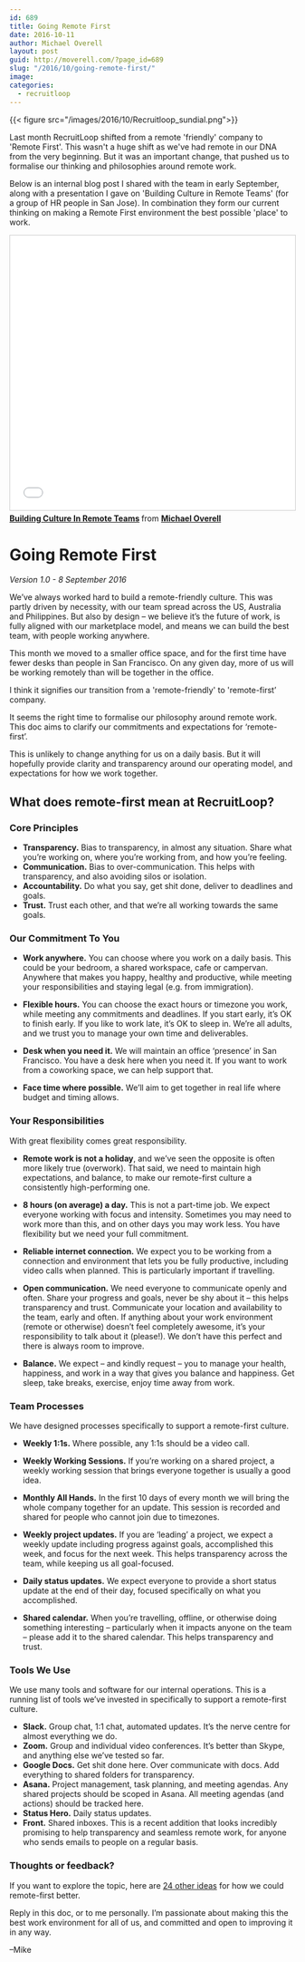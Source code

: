 ```yaml
---
id: 689
title: Going Remote First
date: 2016-10-11
author: Michael Overell
layout: post
guid: http://moverell.com/?page_id=689
slug: "/2016/10/going-remote-first/"
image:
categories:
  - recruitloop
---
```

{{< figure src="/images/2016/10/Recruitloop_sundial.png">}}

Last month RecruitLoop shifted from a remote 'friendly' company to 'Remote First'. This wasn't a huge shift as we've had remote in our DNA from the very beginning. But it was an important change, that pushed us to formalise our thinking and philosophies around remote work.

Below is an internal blog post I shared with the team in early September, along with a presentation I gave on 'Building Culture in Remote Teams' (for a group of HR people in San Jose). In combination they form our current thinking on making a Remote First environment the best possible 'place' to work.

<iframe src="//www.slideshare.net/slideshow/embed_code/key/I41QNHukWxqbRy" width="595" height="485" frameborder="0" marginwidth="0" marginheight="0" scrolling="no" style="border:1px solid #CCC; border-width:1px; margin-bottom:5px; max-width: 100%;" allowfullscreen> </iframe> <div style="margin-bottom:5px"> <strong> <a href="//www.slideshare.net/mboverell/building-culture-in-remote-teams" title="Building Culture In Remote Teams" target="_blank">Building Culture In Remote Teams</a> </strong> from <strong><a href="https://www.slideshare.net/mboverell" target="_blank">Michael Overell</a></strong> </div>

# Going Remote First
_Version 1.0 - 8 September 2016_

We’ve always worked hard to build a remote-friendly culture. This was partly driven by necessity, with our team spread across the US, Australia and Philippines. But also by design – we believe it’s the future of work, is fully aligned with our marketplace model, and means we can build the best team, with people working anywhere.

This month we moved to a smaller office space, and for the first time have fewer desks than people in San Francisco. On any given day, more of us will be working remotely than will be together in the office.

I think it signifies our transition from a 'remote-friendly' to 'remote-first’ company.

It seems the right time to formalise our philosophy around remote work. This doc aims to clarify our commitments and expectations for ‘remote-first’.

This is unlikely to change anything for us on a daily basis. But it will hopefully provide clarity and transparency around our operating model, and expectations for how we work together.

## What does remote-first mean at RecruitLoop?
### Core Principles
- **Transparency.** Bias to transparency, in almost any situation. Share what you’re working on, where you’re working from, and how you’re feeling.
- **Communication.** Bias to over-communication. This helps with transparency, and also avoiding silos or isolation.
- **Accountability.** Do what you say, get shit done, deliver to deadlines and goals.
- **Trust.** Trust each other, and that we’re all working towards the same goals.

### Our Commitment To You
- **Work anywhere.** You can choose where you work on a daily basis. This could be your bedroom, a shared workspace, cafe or campervan. Anywhere that makes you happy, healthy and productive, while meeting your responsibilities and staying legal (e.g. from immigration).

- **Flexible hours.** You can choose the exact hours or timezone you work, while meeting any commitments and deadlines. If you start early, it’s OK to finish early. If you like to work late, it’s OK to sleep in. We’re all adults, and we trust you to manage your own time and deliverables.

- **Desk when you need it.** We will maintain an office ‘presence’ in San Francisco. You have a desk here when you need it. If you want to work from a coworking space, we can help support that.

- **Face time where possible.** We’ll aim to get together in real life where budget and timing allows.

### Your Responsibilities
With great flexibility comes great responsibility.

- **Remote work is not a holiday**, and we’ve seen the opposite is often more likely true (overwork). That said, we need to maintain high expectations, and balance, to make our remote-first culture a consistently high-performing one.

- **8 hours (on average) a day.** This is not a part-time job. We expect everyone working with focus and intensity. Sometimes you may need to work more than this, and on other days you may work less. You have flexibility but we need your full commitment.

- **Reliable internet connection.** We expect you to be working from a connection and environment that lets you be fully productive, including video calls when planned. This is particularly important if travelling.

- **Open communication.** We need everyone to communicate openly and often. Share your progress and goals, never be shy about it – this helps transparency and trust. Communicate your location and availability to the team, early and often. If anything about your work environment (remote or otherwise) doesn’t feel completely awesome, it’s your responsibility to talk about it (please!). We don’t have this perfect and there is always room to improve.

- **Balance.** We expect – and kindly request – you to manage your health, happiness, and work in a way that gives you balance and happiness. Get sleep, take breaks, exercise, enjoy time away from work.

### Team Processes
We have designed processes specifically to support a remote-first culture.

- **Weekly 1:1s.** Where possible, any 1:1s should be a video call.

- **Weekly Working Sessions.** If you’re working on a shared project, a weekly working session that brings everyone together is usually a good idea.

- **Monthly All Hands.** In the first 10 days of every month we will bring the whole company together for an update. This session is recorded and shared for people who cannot join due to timezones.

- **Weekly project updates.** If you are ‘leading’ a project, we expect a weekly update including progress against goals, accomplished this week, and focus for the next week. This helps transparency across the team, while keeping us all goal-focused.

- **Daily status updates.** We expect everyone to provide a short status update at the end of their day, focused specifically on what you accomplished.

- **Shared calendar.** When you’re travelling, offline, or otherwise doing something interesting – particularly when it impacts anyone on the team – please add it to the shared calendar. This helps transparency and trust.

### Tools We Use
We use many tools and software for our internal operations. This is a running list of tools we’ve invested in specifically to support a remote-first culture.

- **Slack.** Group chat, 1:1 chat, automated updates. It’s the nerve centre for almost everything we do.
- **Zoom.** Group and individual video conferences. It’s better than Skype, and anything else we’ve tested so far.
- **Google Docs.** Get shit done here. Over communicate with docs. Add everything to shared folders for transparency.
- **Asana.** Project management, task planning, and meeting agendas. Any shared projects should be scoped in Asana. All meeting agendas (and actions) should be tracked here.
- **Status Hero.** Daily status updates.
- **Front.** Shared inboxes. This is a recent addition that looks incredibly promising to help transparency and seamless remote work, for anyone who sends emails to people on a regular basis.

### Thoughts or feedback?

If you want to explore the topic, here are [24 other ideas](https://www.helpscout.com/blog/remote-work-resources/) for how we could remote-first better.

Reply in this doc, or to me personally. I’m passionate about making this the best work environment for all of us, and committed and open to improving it in any way.

–Mike
